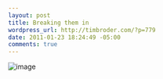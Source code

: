 ```yaml
--- 
layout: post
title: Breaking them in
wordpress_url: http://timbroder.com/?p=779
date: 2011-01-23 18:24:49 -05:00
comments: true
---
```

<img style="display:block;margin-right:auto;margin-left:auto;" alt="image" src="http://timbroder.com/wp-content/uploads/2011/01/wpid-IMAG0003.jpg" />
